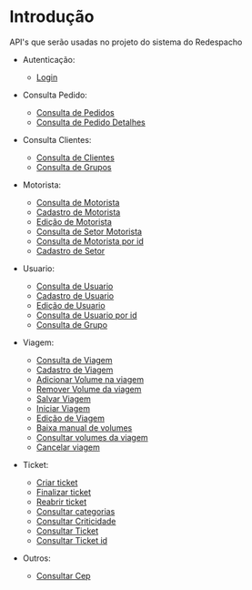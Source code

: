 
# Introdução 
API's que serão usadas no projeto do sistema do Redespacho 
* Autenticação:
    * [Login](Login/Login.md)

* Consulta Pedido:
    * [Consulta de Pedidos](ConsultaPedidos/ConsultaPedidos.md)
    * [Consulta de Pedido Detalhes](ConsultaPedidos/ConsultaPedidosDetalhe.md)

* Consulta Clientes:
    * [Consulta de Clientes](ConsultaClientes/ConsultaClientes.md)
    * [Consulta de Grupos](ConsultaClientes/ConsultaGrupos.md)

 * Motorista:
    * [Consulta de Motorista](ConsultaMotorista/ConsultaMotorista.md)
    * [Cadastro de Motorista](ConsultaMotorista/CadastroMotorista.md)
    * [Edição de Motorista](ConsultaMotorista/EditarMotorista.md)
    * [Consulta de Setor Motorista](ConsultaSetores/ConsultaSetorMotorista.md)
    * [Consulta de Motorista por id](ConsultaMotorista/ConsultarMotoristaId.md)
    * [Cadastro de Setor](ConsultaSetores/CadastrarSetor.md)

* Usuario:
    * [Consulta de Usuario](ConsultaUsuario/ConsultaUsuario.md)
    * [Cadastro de Usuario](ConsultaUsuario/CadastroUsuario.md)
    * [Edição de Usuario](ConsultaUsuario/EditarUsuario.md)
    * [Consulta de Usuario por id](ConsultaUsuario/ConsultarUsuarioId.md)
    * [Consulta de Grupo](ConsultaUsuario/ConsultaGrupos.md)

* Viagem:
    * [Consulta de Viagem](ConsultaViagem/ConsultarViagem.md)
    * [Cadastro de Viagem](ConsultaViagem/CadastrarViagem.md)
    * [Adicionar Volume na viagem](ConsultaViagem/AdicionarVolume.md)
    * [Remover Volume da viagem](ConsultaViagem/RemoverVolume.md)
    * [Salvar Viagem](ConsultaViagem/RoteirizarViagem.md)
    * [Iniciar Viagem](ConsultaViagem/IniciarViagem.md)
    * [Edição de Viagem](ConsultaViagem/EditarViagem.md)
    * [Baixa manual de volumes](ConsultaViagem/BaixaManual.md)
    * [Consultar volumes da viagem](ConsultaViagem/ConsultarVolumeViagem.md)
    * [Cancelar viagem](ConsultaViagem/CancelarViagem.md)


* Ticket:
    * [Criar ticket](ConsultaTicket/CriarTicket.md)
    * [Finalizar ticket](ConsultaTicket/FinalizarTicket.md)
    * [Reabrir ticket](ConsultaTicket/ReabrirTicket.md)
    * [Consultar categorias](ConsultaTicket/ConsultarCategorias.md)
    * [Consultar Criticidade](ConsultaTicket/ConsultarCriticidade.md)
    * [Consultar Ticket](ConsultaTicket/ConsultarTickets.md)
    * [Consultar Ticket id](ConsultaTicket/ConsultarTicketsId.md)

* Outros:
    * [Consultar Cep](Outros/ConsultarCep.md)
